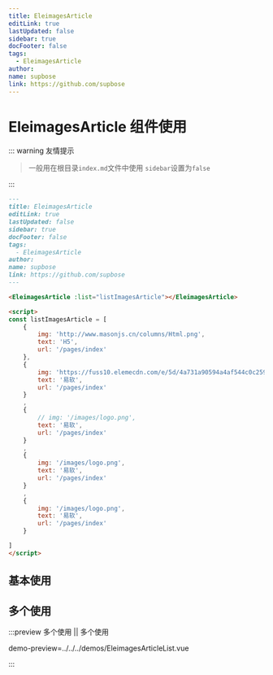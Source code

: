 ```yaml
---
title: EleimagesArticle
editLink: true
lastUpdated: false
sidebar: true
docFooter: false
tags:
  - EleimagesArticle
author:
name: supbose
link: https://github.com/supbose
---
```


# EleimagesArticle 组件使用

::: warning 友情提示

> 一般用在根目录`index.md`文件中使用
> `sidebar`设置为`false`

:::

<EleimagesArticle :list="listImagesArticle"></EleimagesArticle>

```md
---
title: EleimagesArticle
editLink: true
lastUpdated: false
sidebar: true
docFooter: false
tags:
  - EleimagesArticle
author:
name: supbose
link: https://github.com/supbose
---

<EleimagesArticle :list="listImagesArticle"></EleimagesArticle>

<script>
const listImagesArticle = [
    {
        img: 'http://www.masonjs.cn/columns/Html.png',
        text: 'H5',
        url: '/pages/index'
    },
    {
        img: 'https://fuss10.elemecdn.com/e/5d/4a731a90594a4af544c0c25941171jpeg.jpeg',
        text: '易软',
        url: '/pages/index'
    }
    ,
    {
        // img: '/images/logo.png',
        text: '易软',
        url: '/pages/index'
    }
    ,
    {
        img: '/images/logo.png',
        text: '易软',
        url: '/pages/index'
    }
    ,
    {
        img: '/images/logo.png',
        text: '易软',
        url: '/pages/index'
    }

]
</script>
```

## 基本使用

<preview path="../../../demos/EleimagesArticle.vue" title="基本使用" description=""></preview>

## 多个使用

:::preview 多个使用 || 多个使用

demo-preview=../../../demos/EleimagesArticleList.vue

:::

<script>
const listImagesArticle = [
    {
        img: 'http://www.masonjs.cn/columns/Html.png',
        text: 'H5',
        url: '/pages/index'
    },
    {
        img: 'https://fuss10.elemecdn.com/e/5d/4a731a90594a4af544c0c25941171jpeg.jpeg',
        text: '易软',
        url: '/pages/index'
    }
    ,
    {
        // img: '/images/logo.png',
        text: '易软',
        url: '/pages/index'
    }
    ,
    {
        img: '/images/logo.png',
        text: '易软',
        url: '/pages/index'
    }
    ,
    {
        img: '/images/logo.png',
        text: '易软',
        url: '/pages/index'
    }

]
</script>
